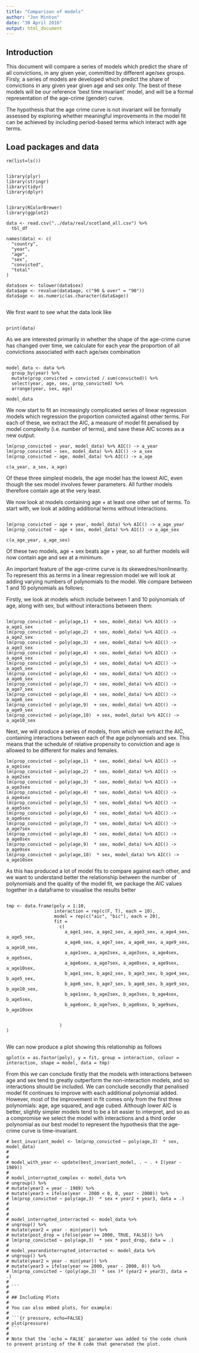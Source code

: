 ```yaml
---
title: "Comparison of models"
author: "Jon Minton"
date: "30 April 2016"
output: html_document
---
```


## Introduction

This document will compare a series of models which predict the share of all convictions, in any given year, committed by different age/sex groups. Firsly, a series of models are developed which predict the share of convictions in any given year given age and sex only. The best of these models will be our reference 'best time invariant' model, and will be a formal representation of the age-crime (gender) curve. 

The hypothesis that the age crime curve is not invariant will be formally assessed by exploring whether meaningful improvements in the model fit can be achieved by including period-based terms which interact with age terms. 


## Load packages and data 

```{r}
rm(list=ls())


library(plyr)
library(stringr)
library(tidyr)
library(dplyr)


library(RColorBrewer)
library(ggplot2)

data <- read.csv("../data/real/scotland_all.csv") %>%
  tbl_df

names(data) <- c(
  "country",
  "year",
  "age",
  "sex",
  "convicted",
  "total"
)

data$sex <- tolower(data$sex)
data$age <- revalue(data$age, c("90 & over" = "90"))
data$age <- as.numeric(as.character(data$age))


```


We first want to see what the data look like

```{r}

print(data)
```

As we are interested primarily in whether the shape of the age-crime curve has changed over time, we calculate for each year the proportion of all convictions associated with each age/sex combination

```{r}

model_data <- data %>%
  group_by(year) %>%
  mutate(prop_convicted = convicted / sum(convicted)) %>%
  select(year, age, sex, prop_convicted) %>%
  arrange(year, sex, age)

model_data
```

We now start to fit an increasingly complicated series of linear regression models which regression the proportion convicted against other terms. For each of these, we extract the AIC, a measure of model fit penalised by model complexity (i.e. number of terms), and save these AIC scores as a new output.

```{r}
lm(prop_convicted ~ year, model_data) %>% AIC() -> a_year
lm(prop_convicted ~ sex, model_data) %>% AIC() -> a_sex
lm(prop_convicted ~ age, model_data) %>% AIC() -> a_age

c(a_year, a_sex, a_age)

```

Of these three simplest models, the age model has the lowest AIC, even though the sex model involves fewer parameters. All further models therefore contain age at the very least. 

We now look at models containing age + at least one other set of terms. To start with, we look at adding additional terms without interactions.

```{r}

lm(prop_convicted ~ age + year, model_data) %>% AIC() -> a_age_year
lm(prop_convicted ~ age + sex, model_data) %>% AIC() -> a_age_sex

c(a_age_year, a_age_sex)

```
Of these two models, age + sex beats age + year, so all further models will now contain age  and sex at a minimum. 

An important feature of the age-crime curve is its skewednes/nonlinearity. To represent this as terms in a linear regression model we will look at adding varying numbers of polynomials to the model. We compare between 1 and 10 polynomials as follows:

Firstly, we look at models which include between 1 and 10 polynomials of age, along with sex, but without interactions between them: 

```{r}

lm(prop_convicted ~ poly(age,1)  + sex, model_data) %>% AIC() -> a_age1_sex
lm(prop_convicted ~ poly(age,2)  + sex, model_data) %>% AIC() -> a_age2_sex
lm(prop_convicted ~ poly(age,3)  + sex, model_data) %>% AIC() -> a_age3_sex
lm(prop_convicted ~ poly(age,4)  + sex, model_data) %>% AIC() -> a_age4_sex
lm(prop_convicted ~ poly(age,5)  + sex, model_data) %>% AIC() -> a_age5_sex
lm(prop_convicted ~ poly(age,6)  + sex, model_data) %>% AIC() -> a_age6_sex
lm(prop_convicted ~ poly(age,7)  + sex, model_data) %>% AIC() -> a_age7_sex
lm(prop_convicted ~ poly(age,8)  + sex, model_data) %>% AIC() -> a_age8_sex
lm(prop_convicted ~ poly(age,9)  + sex, model_data) %>% AIC() -> a_age9_sex
lm(prop_convicted ~ poly(age,10)  + sex, model_data) %>% AIC() -> a_age10_sex

```

Next, we will produce a series of models, from which we extract the AIC, containing interactions between each of the age polynomials and sex. This means that the schedule of relative propensity to conviction and age is allowed to be different for males and females.

```{r}
lm(prop_convicted ~ poly(age,1)  * sex, model_data) %>% AIC() -> a_age1sex
lm(prop_convicted ~ poly(age,2)  * sex, model_data) %>% AIC() -> a_age2sex
lm(prop_convicted ~ poly(age,3)  * sex, model_data) %>% AIC() -> a_age3sex
lm(prop_convicted ~ poly(age,4)  * sex, model_data) %>% AIC() -> a_age4sex
lm(prop_convicted ~ poly(age,5)  * sex, model_data) %>% AIC() -> a_age5sex
lm(prop_convicted ~ poly(age,6)  * sex, model_data) %>% AIC() -> a_age6sex
lm(prop_convicted ~ poly(age,7)  * sex, model_data) %>% AIC() -> a_age7sex
lm(prop_convicted ~ poly(age,8)  * sex, model_data) %>% AIC() -> a_age8sex
lm(prop_convicted ~ poly(age,9)  * sex, model_data) %>% AIC() -> a_age9sex
lm(prop_convicted ~ poly(age,10)  * sex, model_data) %>% AIC() -> a_age10sex

``` 

As this has produced a lot of model fits to compare against each other, and we want to understand better the relationship between the number of polynomials and the quality of the model fit, we package the AIC values together in a dataframe to visualise the results better

```{r}

tmp <- data.frame(poly = 1:10,
                  interaction = rep(c(F, T), each = 10),
                  model = rep(c("aic", "bic"), each = 20),
                  fit =
                    c(
                      a_age1_sex, a_age2_sex, a_age3_sex, a_age4_sex, a_age5_sex,
                      a_age6_sex, a_age7_sex, a_age8_sex, a_age9_sex, a_age10_sex,
                      a_age1sex, a_age2sex, a_age3sex, a_age4sex, a_age5sex,
                      a_age6sex, a_age7sex, a_age8sex, a_age9sex, a_age10sex,
                      b_age1_sex, b_age2_sex, b_age3_sex, b_age4_sex, b_age5_sex,
                      b_age6_sex, b_age7_sex, b_age8_sex, b_age9_sex, b_age10_sex,
                      b_age1sex, b_age2sex, b_age3sex, b_age4sex, b_age5sex,
                      b_age6sex, b_age7sex, b_age8sex, b_age9sex, b_age10sex


                    )
)


```

We can now produce a plot showing this relationship as follows

```{r}
qplot(x = as.factor(poly), y = fit, group = interaction, colour = interaction, shape = model, data = tmp)

```

From this we can conclude firstly that the models with interactions between age and sex tend to greatly outperform the non-interaction models, and so interactions should be included. 
We can conclude secondly that penalised model fit continues to improve with each additional polynomial added. However, most of the improvement in fit comes only from the first three polynomials: age, age squared, and age cubed. Although lower AIC is better, slightly simpler models tend to be a bit easier to interpret, and so as a compromise we select the model with interactions and a third order polynomial as our best model to represent the hypothesis that the age-crime curve is time-invariant.

```{r}
# best_invariant_model <- lm(prop_convicted ~ poly(age,3)  * sex, model_data)
# 
# 
# model_with_year <- update(best_invariant_model, . ~ . + I(year - 1989))
# 
# model_interrupted_complex <- model_data %>%
# ungroup() %>%
# mutate(year2 = year - 1989) %>%
# mutate(year3 = ifelse(year - 2000 < 0, 0, year - 2000)) %>%
# lm(prop_convicted ~ poly(age,3)  * sex + year2 + year3, data = .)
# 
# 
# 
# model_interrupted_interracted <- model_data %>%
# ungroup() %>%
# mutate(year2 = year - min(year)) %>%
# mutate(post_drop = ifelse(year >= 2000, TRUE, FALSE)) %>%
# lm(prop_convicted ~ poly(age,3)  * sex * post_drop, data = .)
# 
# model_yearandinterrupted_interracted <- model_data %>%
# ungroup() %>%
# mutate(year2 = year - min(year)) %>%
# mutate(year3 = ifelse(year >= 2000, year - 2000, 0)) %>%
# lm(prop_convicted ~ (poly(age,3)  * sex )* (year2 + year3), data = .)
# 
# ```
# 
# ## Including Plots
# 
# You can also embed plots, for example:
# 
# ```{r pressure, echo=FALSE}
# plot(pressure)
# ```
# 
# Note that the `echo = FALSE` parameter was added to the code chunk to prevent printing of the R code that generated the plot.
```